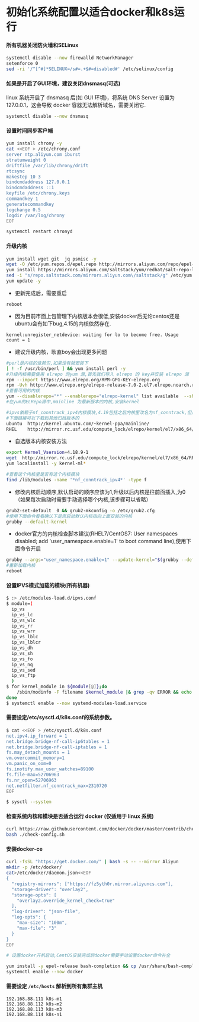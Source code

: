 <h1>初始化系统配置以适合docker和k8s运行</h1>

#### 所有机器关闭防火墙和SELinux

```bash
systemctl disable --now firewalld NetworkManager
setenforce 0
sed -ri '/^[^#]*SELINUX=/s#=.+$#=disabled#' /etc/selinux/config
```

#### 如果是开启了GUI环境，建议关闭dnsmasq(可选)

linux 系统开启了 dnsmasq 后(如 GUI 环境)，将系统 DNS Server 设置为 127.0.0.1，这会导致 docker 容器无法解析域名，需要关闭它.

```bash
systemctl disable --now dnsmasq
```
#### 设置时间同步客户端

```bash
yum install chrony -y
cat <<EOF > /etc/chrony.conf
server ntp.aliyun.com iburst
stratumweight 0
driftfile /var/lib/chrony/drift
rtcsync
makestep 10 3
bindcmdaddress 127.0.0.1
bindcmdaddress ::1
keyfile /etc/chrony.keys
commandkey 1
generatecommandkey
logchange 0.5
logdir /var/log/chrony
EOF

systemctl restart chronyd
```


#### 升级内核

```bash
yum install wget git  jq psmisc -y
wget -O /etc/yum.repos.d/epel.repo http://mirrors.aliyun.com/repo/epel-7.repo
yum install https://mirrors.aliyun.com/saltstack/yum/redhat/salt-repo-latest-2.el7.noarch.rpm
sed -i "s/repo.saltstack.com/mirrors.aliyun.com\/saltstack/g" /etc/yum.repos.d/salt-latest.repo
yum update -y
```

- 更新完成后，需要重启

 `reboot`

- 因为目前市面上包管理下内核版本会很低,安装docker后无论centos还是ubuntu会有如下bug,4.15的内核依然存在.

```
kernel:unregister_netdevice: waiting for lo to become free. Usage count = 1
```

- 建议升级内核，耿直boy会出现更多问题

```bash
#perl是内核的依赖包,如果没有就安装下
[ ! -f /usr/bin/perl ] && yum install perl -y
#升级内核需要使用 elrepo 的yum 源,首先我们导入 elrepo 的 key并安装 elrepo 源
rpm --import https://www.elrepo.org/RPM-GPG-KEY-elrepo.org
rpm -Uvh http://www.elrepo.org/elrepo-release-7.0-2.el7.elrepo.noarch.rpm
#查看可用的内核
yum --disablerepo="*" --enablerepo="elrepo-kernel" list available  --showduplicates
#在yum的ELRepo源中,mainline 为最新版本的内核,安装kernel

#ipvs依赖于nf_conntrack_ipv4内核模块,4.19包括之后内核里改名为nf_conntrack,但是kube-proxy的代码里没有加判断一直用的nf_conntrack_ipv4,所以这里我安装4.19版本以下的内核;
#下面链接可以下载到其他归档版本的
ubuntu  http://kernel.ubuntu.com/~kernel-ppa/mainline/
RHEL    http://mirror.rc.usf.edu/compute_lock/elrepo/kernel/el7/x86_64/RPMS/
```

- 自选版本内核安装方法

```bash
export Kernel_Vsersion=4.18.9-1
wget  http://mirror.rc.usf.edu/compute_lock/elrepo/kernel/el7/x86_64/RPMS/kernel-ml{,-devel}-${Kernel_Vsersion}.el7.elrepo.x86_64.rpm
yum localinstall -y kernel-ml*

#查看这个内核里是否有这个内核模块
find /lib/modules -name '*nf_conntrack_ipv4*' -type f
```
- 修改内核启动顺序,默认启动的顺序应该为1,升级以后内核是往前面插入,为0（如果每次启动时需要手动选择哪个内核,该步骤可以省略）

```bash
grub2-set-default  0 && grub2-mkconfig -o /etc/grub2.cfg
#使用下面命令看看确认下是否启动默认内核指向上面安装的内核
grubby --default-kernel
```
- docker官方的内核检查脚本建议(RHEL7/CentOS7: User namespaces disabled; add 'user_namespace.enable=1' to boot command line),使用下面命令开启

```bash
grubby --args="user_namespace.enable=1" --update-kernel="$(grubby --default-kernel)"
#重新加载内核
reboot
```

#### 设置IPVS模式加载的模块(所有机器)

```bash
$ :> /etc/modules-load.d/ipvs.conf
$ module=(
  ip_vs
  ip_vs_lc
  ip_vs_wlc
  ip_vs_rr
  ip_vs_wrr
  ip_vs_lblc
  ip_vs_lblcr
  ip_vs_dh
  ip_vs_sh
  ip_vs_fo
  ip_vs_nq
  ip_vs_sed
  ip_vs_ftp
  )
$ for kernel_module in ${module[@]};do
    /sbin/modinfo -F filename $kernel_module |& grep -qv ERROR && echo $kernel_module >> /etc/modules-load.d/ipvs.conf || :
done
$ systemctl enable --now systemd-modules-load.service
```

#### 需要设定/etc/sysctl.d/k8s.conf的系统参数。

```bash
$ cat <<EOF > /etc/sysctl.d/k8s.conf
net.ipv4.ip_forward = 1
net.bridge.bridge-nf-call-ip6tables = 1
net.bridge.bridge-nf-call-iptables = 1
fs.may_detach_mounts = 1
vm.overcommit_memory=1
vm.panic_on_oom=0
fs.inotify.max_user_watches=89100
fs.file-max=52706963
fs.nr_open=52706963
net.netfilter.nf_conntrack_max=2310720
EOF

$ sysctl --system
```

#### 检查系统内核和模块是否适合运行 docker (仅适用于 linux 系统)

```bash
curl https://raw.githubusercontent.com/docker/docker/master/contrib/check-config.sh > check-config.sh
bash ./check-config.sh
```

#### 安装docker-ce

```bash
curl -fsSL "https://get.docker.com/" | bash -s -- --mirror Aliyun
mkdir -p /etc/docker/
cat>/etc/docker/daemon.json<<EOF
{
  "registry-mirrors": ["https://fz5yth0r.mirror.aliyuncs.com"],
  "storage-driver": "overlay2",
  "storage-opts": [
    "overlay2.override_kernel_check=true"
  ],
  "log-driver": "json-file",
  "log-opts": {
    "max-size": "100m",
    "max-file": "3"
  }
}
EOF

# 设置docker开机启动,CentOS安装完成后docker需要手动设置docker命令补全

yum install -y epel-release bash-completion && cp /usr/share/bash-completion/completions/docker /etc/bash_completion.d/
systemctl enable --now docker
```

####  需要设定 `/etc/hosts` 解析到所有集群主机

```
192.168.88.111 k8s-m1
192.168.88.112 k8s-m2
192.168.88.113 k8s-m3
192.168.88.114 k8s-n1
```
